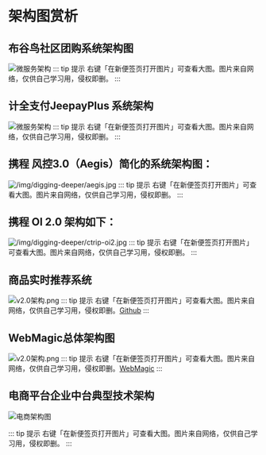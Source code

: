 # 架构图赏析

## 布谷鸟社区团购系统架构图

![微服务架构](/img/ma/sasasa1.png)
::: tip 提示
右键「在新便签页打开图片」可查看大图。图片来自网络，仅供自己学习用，侵权即删。
:::

## 计全支付JeepayPlus 系统架构

![微服务架构](/img/ma/JeepayPlus.png)
::: tip 提示
右键「在新便签页打开图片」可查看大图。图片来自网络，仅供自己学习用，侵权即删。
:::


## 携程 风控3.0（Aegis）简化的系统架构图：

![/img/digging-deeper/aegis.jpg](/img/digging-deeper/aegis.jpg)
::: tip 提示
右键「在新便签页打开图片」可查看大图。图片来自网络，仅供自己学习用，侵权即删。
:::

## 携程 OI 2.0 架构如下：

![/img/digging-deeper/ctrip-oi2.jpg](/img/digging-deeper/ctrip-oi2.jpg)
::: tip 提示
右键「在新便签页打开图片」可查看大图。图片来自网络，仅供自己学习用，侵权即删。
:::

## 商品实时推荐系统

![v2.0架构.png](/img/digging-deeper/flink-recommandSystem-v2.png)
::: tip 提示
右键「在新便签页打开图片」可查看大图。图片来自网络，仅供自己学习用，侵权即删。[Github](https://github.com/CheckChe0803/flink-recommandSystem-demo)
:::


## WebMagic总体架构图

![v2.0架构.png](/img/digging-deeper/webmagic.png)
::: tip 提示
右键「在新便签页打开图片」可查看大图。图片来自网络，仅供自己学习用，侵权即删。[WebMagic](http://webmagic.io/docs/zh/)
:::


## 电商平台企业中台典型技术架构

![电商架构图](/img/digging-deeper/电商架构图.jfif)

::: tip 提示
右键「在新便签页打开图片」可查看大图。图片来自网络，仅供自己学习用，侵权即删。
:::